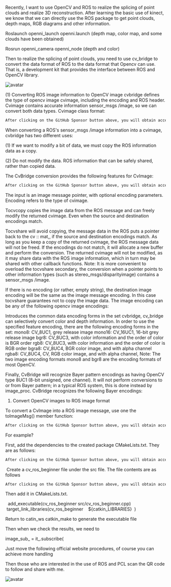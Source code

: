 Recently, I want to use OpenCV and ROS to realize the splicing of point clouds and realize 3D reconstruction. After learning the basic use of kinect, we know that we can directly use the ROS package to get point clouds, depth maps, RGB diagrams and other information. 

 Roslaunch openni_launch openni.launch (depth map, color map, and some clouds have been obtained) 

 Rosrun openni_camera openni_node (depth and color) 

 Then to realize the splicing of point clouds, you need to use cv_bridge to convert the data format of ROS to the data format that Opencv can use. That is, a development kit that provides the interface between ROS and OpenCV library. 

 ![avatar]( aHR0cDovL2ltYWdlczIwMTUuY25ibG9ncy5jb20vYmxvZy85NzYzOTQvMjAxNzAzLzk3NjM5NC0yMDE3MDMyOTExMDMzOTcwMS0xNzg4Mzk2NDA3LnBuZw) 

 (1) Converting ROS image information to OpenCV image cvbridge defines the type of opencv image cvimage, including the encoding and ROS header. Cvimage contains accurate information sensor_msgs /image, so we can convert both data types. Cvimage class format: 

  ```python  
After clicking on the GitHub Sponsor button above, you will obtain access permissions to my private code repository ( https://github.com/slowlon/my_code_bar ) to view this blog code. By searching the code number of this blog, you can find the code you need, code number is: 2024020309573719238
  ```  
 When converting a ROS's sensor_msgs /image information into a cvimage, cvbridge has two different uses: 

 (1) If we want to modify a bit of data, we must copy the ROS information data as a copy. 

 (2) Do not modify the data. ROS information that can be safely shared, rather than copied data. 

 The CvBridge conversion provides the following features for CvImage: 

  ```python  
After clicking on the GitHub Sponsor button above, you will obtain access permissions to my private code repository ( https://github.com/slowlon/my_code_bar ) to view this blog code. By searching the code number of this blog, you can find the code you need, code number is: 2024020309573719238
  ```  
 The input is an image message pointer, with optional encoding parameters. Encoding refers to the type of cvimage. 

 Tocvcopy copies the image data from the ROS message and can freely modify the returned cvimage. Even when the source and destination encodings match. 

 Tocvshare will avoid copying, the message data in the ROS puts a pointer back to the cv :: mat,, if the source and destination encodings match. As long as you keep a copy of the returned cvimage, the ROS message data will not be freed. If the encodings do not match, it will allocate a new buffer and perform the conversion. The returned cvimage will not be modified, as it may share data with the ROS image information, which in turn may be shared with other callback functions. Note: It is more convenient to overload the tocvshare secondary, the conversion when a pointer points to other information types (such as stereo_msgs/disparityimage) contains a sensor_msgs /image. 

 If there is no encoding (or rather, empty string), the destination image encoding will be the same as the image message encoding. In this case tocvshare guarantees not to copy the image data. The image encoding can be any of the following opencv image encodings: 

 Introduces the common data encoding forms in the set cvbridge, cv_bridge can selectively convert color and depth information. In order to use the specified feature encoding, there are the following encoding forms in the set: mono8: CV_8UC1, grey release image mono16: CV_16UC1, 16-bit grey release image bgr8: CV_8UC3, with color information and the order of color is BGR order rgb8: CV_8UC3, with color information and the order of color is RGB order bgra8: CV_8UC4, BGR color image, and with alpha channel rgba8: CV_8UC4, CV, RGB color image, and with alpha channel, Note: The two image encoding formats mono8 and bgr8 are the encoding formats of most OpenCV. 

 Finally, CvBridge will recognize Bayer pattern encodings as having OpenCV type 8UC1 (8-bit unsigned, one channel). It will not perform conversions to or from Bayer pattern; in a typical ROS system, this is done instead by image_proc. CvBridge recognizes the following Bayer encodings: 

 1. Convert OpenCV images to ROS image format 

 To convert a CvImage into a ROS image message, use one the toImageMsg() member function: 

  ```python  
After clicking on the GitHub Sponsor button above, you will obtain access permissions to my private code repository ( https://github.com/slowlon/my_code_bar ) to view this blog code. By searching the code number of this blog, you can find the code you need, code number is: 2024020309573719238
  ```  
 For example? 

 First, add the dependencies to the created package CMakeLists.txt. They are as follows: 

  ```python  
After clicking on the GitHub Sponsor button above, you will obtain access permissions to my private code repository ( https://github.com/slowlon/my_code_bar ) to view this blog code. By searching the code number of this blog, you can find the code you need, code number is: 2024020309573719238
  ```  
  Create a cv_ros_beginner file under the src file. The file contents are as follows 

  ```python  
After clicking on the GitHub Sponsor button above, you will obtain access permissions to my private code repository ( https://github.com/slowlon/my_code_bar ) to view this blog code. By searching the code number of this blog, you can find the code you need, code number is: 2024020309573719238
  ```  
 Then add it in CMakeLists.txt. 

   add_executable(cv_ros_beginner src/cv_ros_beginner.cpp)  target_link_libraries(cv_ros_beginner    ${catkin_LIBRARIES}  ) 

 Return to catin_ws catkin_make to generate the executable file 

 Then when we check the results, we need to 

 image_sub_ = it_.subscribe( 

 Just move the following official website procedures, of course you can achieve more handling 

 Then those who are interested in the use of ROS and PCL scan the QR code to follow and share with me. 

 ![avatar]( aHR0cDovL2ltYWdlczIwMTUuY25ibG9ncy5jb20vYmxvZy85NzYzOTQvMjAxNzA0Lzk3NjM5NC0yMDE3MDQwMzEyMzM1NDUwMy0xNTUwNDMyODcucG5n) 

